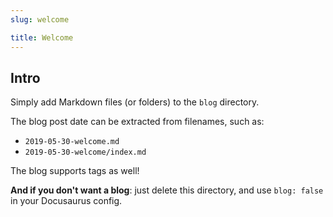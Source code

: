 ```yaml
---
slug: welcome

title: Welcome
---
```


## Intro

Simply add Markdown files (or folders) to the `blog` directory.

The blog post date can be extracted from filenames, such as:

- `2019-05-30-welcome.md`
- `2019-05-30-welcome/index.md`

The blog supports tags as well!

**And if you don't want a blog**: just delete this directory, and use `blog: false` in your Docusaurus config.

